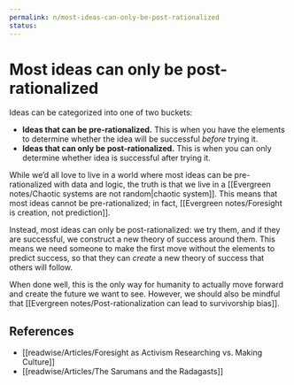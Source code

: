 ```yaml
---
permalink: n/most-ideas-can-only-be-post-rationalized
status: 
---
```

# Most ideas can only be post-rationalized

Ideas can be categorized into one of two buckets:

- **Ideas that can be pre-rationalized.** This is when you have the elements to determine whether the idea will be successful _before_ trying it.
- **Ideas that can only be post-rationalized.** This is when you can only determine whether idea is successful after trying it.

While we’d all love to live in a world where most ideas can be pre-rationalized with data and logic, the truth is that we live in a [[Evergreen notes/Chaotic systems are not random|chaotic system]]. This means that most ideas cannot be pre-rationalized; in fact, [[Evergreen notes/Foresight is creation, not prediction]].

Instead, most ideas can only be post-rationalized: we try them, and if they are successful, we construct a new theory of success around them. This means we need someone to make the first move without the elements to predict success, so that they can _create_ a new theory of success that others will follow.

When done well, this is the only way for humanity to actually move forward and create the future we want to see. However, we should also be mindful that [[Evergreen notes/Post-rationalization can lead to survivorship bias]].

## References

- [[readwise/Articles/Foresight as Activism Researching vs. Making Culture]]
- [[readwise/Articles/The Sarumans and the Radagasts]]
